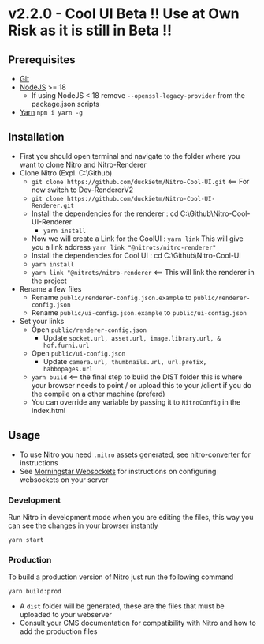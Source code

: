 # v2.2.0 - Cool UI Beta !! Use at Own Risk as it is still in Beta !!

## Prerequisites

-   [Git](https://git-scm.com/)
-   [NodeJS](https://nodejs.org/) >= 18
    - If using NodeJS < 18 remove `--openssl-legacy-provider` from the package.json scripts
-   [Yarn](https://yarnpkg.com/) `npm i yarn -g`

## Installation

-   First you should open terminal and navigate to the folder where you want to clone Nitro and Nitro-Renderer
-   Clone Nitro (Expl. C:\Github\)
    -   `git clone https://github.com/duckietm/Nitro-Cool-UI.git` <== For now switch to Dev-RendererV2 
	-   `git clone https://github.com/duckietm/Nitro-Cool-UI-Renderer.git`
	-   Install the dependencies for the renderer : cd C:\Github\Nitro-Cool-UI-Renderer
    	-   `yarn install`
	-	Now we will create a Link for the CoolUI : `yarn link` This will give you a link address `yarn link "@nitrots/nitro-renderer"`
    -   Install the dependencies for Cool UI : cd C:\Github\Nitro-Cool-UI
	-   `yarn install`
	-   `yarn link "@nitrots/nitro-renderer` <== This will link the renderer in the project
-   Rename a few files
    -   Rename `public/renderer-config.json.example` to `public/renderer-config.json`
    -   Rename `public/ui-config.json.example` to `public/ui-config.json`
-   Set your links
    -   Open `public/renderer-config.json`
        -   Update `socket.url, asset.url, image.library.url, & hof.furni.url`
    -   Open `public/ui-config.json`
        -   Update `camera.url, thumbnails.url, url.prefix, habbopages.url`
	-   `yarn build` <== the final step to build the DIST folder this is where your browser needs to point / or upload this to your /client if you do the compile on a other machine (preferd)
    -   You can override any variable by passing it to `NitroConfig` in the index.html

## Usage

-   To use Nitro you need `.nitro` assets generated, see [nitro-converter](https://git.krews.org/nitro/nitro-converter) for instructions
-   See [Morningstar Websockets](https://git.krews.org/nitro/ms-websockets) for instructions on configuring websockets on your server

### Development

Run Nitro in development mode when you are editing the files, this way you can see the changes in your browser instantly

```
yarn start
```

### Production

To build a production version of Nitro just run the following command

```
yarn build:prod
```

-   A `dist` folder will be generated, these are the files that must be uploaded to your webserver
-   Consult your CMS documentation for compatibility with Nitro and how to add the production files
